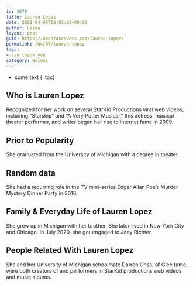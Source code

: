 ```yaml
---
id: 4878
title: Lauren Lopez
date: 2021-04-06T18:02:02+00:00
author: Laima
layout: post
guid: https://ukdataservers.com/lauren-lopez/
permalink: /04/06/lauren-lopez
tags:
- say thank you
category: Guides
---
```


* some text
{: toc}


## Who is Lauren Lopez
                  
                  
                  
Recognized for her work on several StarKid Productions viral web videos, including &#8220;Starship&#8221; and &#8220;A Very Potter Musical,&#8221; this actress, musical theater performer, and writer began her rise to internet fame in 2009.
                  
              
            
              
            
                
                
                
## Prior to Popularity
                  
                  
                  
She graduated from the University of Michigan with a degree in theater.
                  
              
            
              
            
                
                
                
## Random data
                  
                  
                  
She had a recurring role in the TV mini-series Edgar Allan Poe&#8217;s Murder Mystery Dinner Party in 2016.
                  
              
            
              
            
                
                
                
## Family & Everyday Life of Lauren Lopez
                  
                  
                  
She grew up in Michigan with her brother. She later lived in New York City and Chicago. In July 2020, she got engaged to Joey Richter. 
                  
              
            
              
            
                
                
                
## People Related With Lauren Lopez
                  
                  
                  
She and her University of Michigan schoolmate Darren Criss, of Glee fame, were both creators of and performers in StarKid productions web videos and music albums.
                  
              
            
              
            
                
              
            
              
              
            
            
              
            
          
          
          